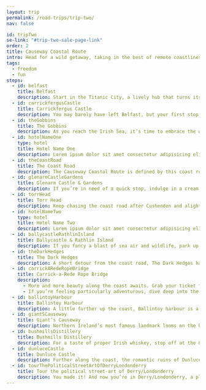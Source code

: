 ```yaml
---
layout: trip
permalink: /road-trips/trip-two/
nav: false

id: tripTwo
se-link: "#trip-two-sale-page-link"
order: 2
title: Causeway Coastal Route
intro: Head for a wild getaway, taking in the best of remote coastlines and buzzing cities. This Northern Ireland road trip is filled with remote, weather-beaten destinations, invigorating experiences, gorgeous roads and famous stop-offs. The excitement continues in two buzzing cities, the perfect start and finish to this inspired trip.
tags:
  - freedom
  - fun
stops:
  - id: belfast
    title: Belfast
    description: Start in the Titanic City, a lively hub that turns its industrial heritage into a cool cultural playground. A city of characters, its quarters each show a different side to the city; the red-brick and cobbles of the Cathedral Quarter, the industrial revival of the Titanic Quarter, and the buzzing drinks and dining scene of the trendy Linen Quarter – to name a few. Each shows a side to the city that is set to enchant visitors, making a Belfast stop-off good craic.
  - id: carrickfergusCastle
    title: Carrickfergus Castle
    description: You may barely have left Belfast, but your first stop offers a glimpse at Northern Ireland’s ancient history. Carrickfergus Castle is one of the best preserved medieval castles in Ireland, a Norman fortress with a turbulent 800-year history. It’s also wonderfully picturesque, guarding the Belfast lough and pretty harbour that lies next to its imposing walls.
  - id: theGobbins
    title: The Gobbins
    description: As you reach the Irish Sea, it’s time to embrace the wilds of the coastline. The Gobbins Cliff Path is a quite remarkable set of suspended walkways and bridges, hugging the weathered cliffs battered by the turbulent sea. Follow the trails as they wind down the cliff edge, putting you dramatically close to the crashing waves. Catch glimpses of smugglers’ caves and isolated coves, before hitting the road and chasing the coastline.
  - id: hotelNameOne
    type: hotel
    title: Hotel Name One
    description: Lorem ipsum dolor sit amet consectetur adipisicing elit. Quia et neque porro a, labore repellendus iusto soluta, repudiandae deserunt iure animi optio, debitis explicabo quo. Nobis magnam quae neque voluptas enim, temporibus perspiciatis iusto nostrum veritatis nesciunt, sit cupiditate distinctio.
  - id: theCoastRoad
    title: The Coast Road
    description: The Causeway Coastal Route is defined by this coast road. The stretch from Larne to Ballycastle particularly, is some of the most breathtaking driving in the UK. So, soak up the twists and turns, the stupendous sea views, and hit the road.
  - id: glenarmCastleGardens
    title: Glenarm Castle & Gardens
    description: If you’re in need of a quick stop, indulge in a cream tea at Glenarm Castle. This idyllic estate has some beautiful walled gardens to wander, before a trip to the tea rooms. The estate also has an organic farm which sells its wares in the shop - perfect for some on-the-road snacking.
  - id: torrHead
    title: Torr Head
    description: Keep chasing the coast road after Cushenden and alight at Torr Head. The road continues to prove itself a breathtaking drive, with a stop at the headland allowing for a quick leg-stretch complemented by ravishing views.
  - id: hotelNameTwo
    type: hotel
    title: Hotel Name Two
    description: Lorem ipsum dolor sit amet consectetur adipisicing elit. Quia et neque porro a, labore repellendus iusto soluta, repudiandae deserunt iure animi optio, debitis explicabo quo. Nobis magnam quae neque voluptas enim, temporibus perspiciatis iusto nostrum veritatis nesciunt, sit cupiditate distinctio.
  - id: ballycastleRathlinIsland
    title: Ballycastle & Rathlin Island
    description: If you fancy a blast of sea air and wildlife, park up in Ballycastle and take the ferry across to Rathlin Island. This tiny outcrop is home to just 140 people, where legends of Robert the Bruce vie for attention alongside the puffins and seals that inhabit the island’s cliffs. Back on the mainland, grab yourself a chipper from Morton’s, frying fish that comes in fresh from the harbour.
  - id: theDarkHedges
    title: The Dark Hedges
    description: A short detour from the coast road, The Dark Hedges have become somewhat of a Northern Irish icon. Famous for appearing in Game of Thrones, this unique tunnel of twisting beech trees is a moody and evocative scene.
  - id: carrickARedeRopeBridge
    title: Carrick-a-Rede Rope Bridge
    description:
      - More and more beauty along the coast awaits. Grab your ticket for your chance to cross the famous rope bridge which connects the small island to the mainland. Following in the footsteps of the salmon fisherman, the rickety bridge takes a bit of stomach to cross, but the views are a just reward for your daring.
      - If you’re feeling particularly adventurous, dive deep into the bracing waters of Larrybane Bay and swim across to the island. Passing under the rope-bridge, this 1km swim is as visually compelling as it is challenging, with grass-topped cliffs, coastal caves and rocky outcrops to see on your crawl to the other side. For experienced swimmers only!
  - id: ballintoyHarbour
    title: Ballintoy Harbour
    description: A little further up the coast, Ballintoy harbour is a rather dreamy throwback to a bygone age. Which is why, of course, it’s been used as a filming location for Game of Thrones. There’s an idyllic, even nostalgic quality to it; as if it has been forgotten for centuries. It may sound a little hyperbolic, but it really is one of the joys of this stretch of coastline, that everything is a little untamed and untouched.
  - id: giantSCauseway
    title: Giant’s Causeway
    description: Northern Ireland’s most famous landmark looms on the horizon. The Giant’s Causeway is an icon of this coastline, a peculiar scene packed with all the drama of crashing waves and hexagonal perplexity. It is rather mad to think nature formed such mesmerizingly uniform structures, and in this lies the cause of the myths and legends that abound here. Caught at sunset, the Causeway makes for a truly spectacular experience.
  - id: bushmillsDistillery
    title: Bushmills Distillery
    description: For a taste of proper Irish whiskey, stop off at the Old Bushmills Distillery, the island’s oldest working distillery and the oldest licensed distillery in the world. Originally licensed in 1608, there’s over 400 years of heritage in each dram, so hop on a tour and savour one of Northern Ireland’s most coveted exports.
  - id: dunluceCastle
    title: Dunluce Castle
    description: Further along the coast, the romantic ruins of Dunluce Castle perch precariously on a headland; so precarious in fact, part of the kitchen fell into the sea in 1639. It's one of those sights that stops you in your tracks a little. Evocative, beautiful even, and for keen history buffs packed with centuries of conflict, a microcosmic history of the wider politics of Northern Ireland. A worthy diversion from the thrill of the coast road.
  - id: tourThePoliticalStreetArtOfDerryLondonderry
    title: Tour the political street-art of Derry/Londonderry
    description: You made it! And now you’re in Derry/Londonderry, a place brimming with quite unique adventures. For a The series of murals decorating the buildings in the Bogside area of Derry shine a reflective light on the events of the Troubles; a moving testament to the sombre history of Ireland’s past. Appropriating the stark, journalistic imagery of the times, the murals depict the Battle of Bogside, Bloody Sunday, the 1981 hunger strike, and many others.
---
```

